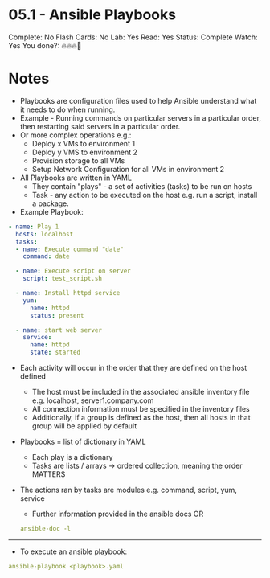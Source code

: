 # 05.1 - Ansible Playbooks

Complete: No
Flash Cards: No
Lab: Yes
Read: Yes
Status: Complete
Watch: Yes
You done?: 🔥🔥🔥🌚

# Notes

- Playbooks are configuration files used to help Ansible understand what it needs to do when running.
- Example - Running commands on particular servers in a particular order, then restarting said servers in a particular order.
- Or more complex operations e.g.:
    - Deploy x VMs to environment 1
    - Deploy y VMS to environment 2
    - Provision storage to all VMs
    - Setup Network Configuration for all VMs in environment 2
- All Playbooks are written in YAML
    - They contain "plays" - a set of activities (tasks) to be run on hosts
    - Task - any action to be executed on the host e.g. run a script, install a package.
- Example Playbook:

```yaml
- name: Play 1
  hosts: localhost
  tasks:
  - name: Execute command "date"
    command: date

  - name: Execute script on server
    script: test_script.sh

  - name: Install httpd service
    yum:
      name: httpd
      status: present

  - name: start web server
    service:
      name: httpd
      state: started
```

- Each activity will occur in the order that they are defined on the host defined
    - The host must be included in the associated ansible inventory file e.g. localhost, server1.company.com
    - All connection information must be specified in the inventory files
    - Additionally, if a group is defined as the host, then all hosts in that group will be applied by default
- Playbooks = list of dictionary in YAML
    - Each play is a dictionary
    - Tasks are lists / arrays → ordered collection, meaning the order MATTERS
- The actions ran by tasks are modules e.g. command, script, yum, service
    - Further information provided in the ansible docs OR

    ```yaml
    ansible-doc -l
    ```


---

- To execute an ansible playbook:

```yaml
ansible-playbook <playbook>.yaml
```